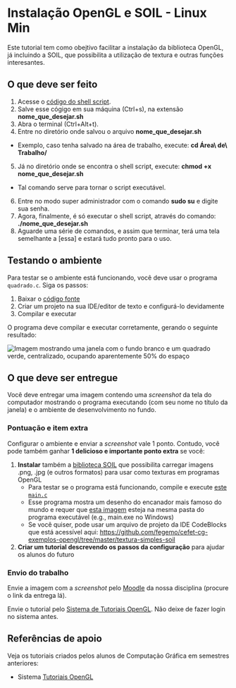 # Instalação OpenGL e SOIL - Linux Min

Este tutorial tem como obejtivo facilitar a instalação da biblioteca OpenGL, já incluindo a SOIL, que possibilita a
utilização de textura e outras funções interesantes.

## O que deve ser feito

1. Acesse o [código do shell script](https://raw.githubusercontent.com/antonioaads/open_GL/master/openGL_withSOIL.sh).
2. Salve esse cógigo em sua máquina (Ctrl+s), na extensão **nome_que_desejar.sh**
3. Abra o terminal (Ctrl+Alt+t).
4. Entre no diretório onde salvou o arquivo **nome_que_desejar.sh**
  - Exemplo, caso tenha salvado na área de trabalho, execute: **cd Área\ de\ Trabalho/** 
5. Já no diretório onde se encontra o shell script, execute: **chmod +x nome_que_desejar.sh**
  - Tal comando serve para tornar o script executável.
6. Entre no modo super administrador com o comando **sudo su** e digite sua senha.
7. Agora, finalmente, é só executar o shell script, através do comando: **./nome_que_desejar.sh**
8. Aguarde uma série de comandos, e assim que terminar, terá uma tela semelhante a [essa] e estará tudo pronto para o uso.

## Testando o ambiente

Para testar se o ambiente está funcionando, você deve usar o programa
`quadrado.c`. Siga os passos:

1. Baixar o [código fonte](https://raw.githubusercontent.com/antonioaads/open_GL/master/testeopenGL)
1. Criar um projeto na sua IDE/editor de texto e configurá-lo devidamente
1. Compilar e executar

O programa deve compilar e executar corretamente, gerando o seguinte resultado:

![Imagem mostrando uma janela com o fundo branco e um quadrado verde, centralizado, ocupando aparentemente 50% do espaço](../../quadrado.png)

## O que deve ser entregue

Você deve entregar uma imagem contendo uma _screenshot_ da tela do computador
mostrando o programa executando (com seu nome no título da janela) e o
ambiente de desenvolvimento no fundo.

### Pontuação e item extra

Configurar o ambiente e enviar a _screenshot_ vale 1 ponto. Contudo,
você pode também ganhar **1 delicioso e importante ponto extra** se você:

1. **Instalar** também a [biblioteca SOIL][soil-search] que possibilita
   carregar imagens .png, .jpg (e outros formatos) para usar como texturas
   em programas OpenGL
   - Para testar se o programa está funcionando, compile e execute
     [este `main.c`][soil-main]
   - Esse programa mostra um desenho do encanador mais famoso do mundo e
     requer que [esta imagem][mario] esteja na mesma pasta do programa executável
     (e.g., main.exe no Windows)
   - Se você quiser, pode usar um arquivo de projeto da IDE CodeBlocks
     que está acessível aqui: https://github.com/fegemo/cefet-cg-exemplos-opengl/tree/master/textura-simples-soil
1. **Criar um tutorial descrevendo os passos da configuração** para ajudar
   os alunos do futuro

[soil-search]: https://www.google.com.br/search?hl=pt-BR&q=soil+opengl&meta=&gws_rd=ssl
[soil-main]: https://raw.githubusercontent.com/fegemo/cefet-cg-exemplos-opengl/master/textura-simples-soil/main.c
[mario]: https://github.com/fegemo/cefet-cg-exemplos-opengl/blob/master/textura-simples-soil/mario.png


### Envio do trabalho

Envie a imagem com a _screenshot_ pelo [Moodle](http://ava.cefetmg.br) da 
nossa disciplina (procure o link da entrega lá).

Envie o tutorial pelo
[Sistema de Tutoriais OpenGL](http://opengl-tutorials.herokuapp.com/). Não
deixe de fazer login no sistema antes.


## Referências de apoio

Veja os tutoriais criados pelos alunos de Computação Gráfica em semestres
anteriores:

- Sistema [Tutoriais OpenGL](http://opengl-tutorials.herokuapp.com/)
